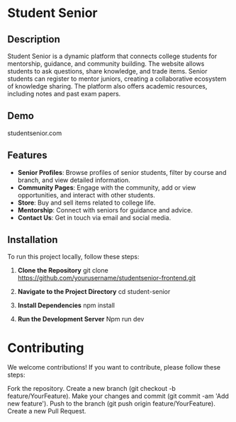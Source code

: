 # Student Senior

## Description

Student Senior is a dynamic platform that connects college students for mentorship, guidance, and community building. The website allows students to ask questions, share knowledge, and trade items. Senior students can register to mentor juniors, creating a collaborative ecosystem of knowledge sharing. The platform also offers academic resources, including notes and past exam papers.

## Demo
studentsenior.com

## Features

- **Senior Profiles**: Browse profiles of senior students, filter by course and branch, and view detailed information.
- **Community Pages**: Engage with the community, add or view opportunities, and interact with other students.
- **Store**: Buy and sell items related to college life.
- **Mentorship**: Connect with seniors for guidance and advice.
- **Contact Us**: Get in touch via email and social media.

## Installation

To run this project locally, follow these steps:

1. **Clone the Repository**
   git clone https://github.com/yourusername/studentsenior-frontend.git
   
2. **Navigate to the Project Directory**
   cd student-senior

3. **Install Dependencies**
   npm install

4. **Run the Development Server**
   Npm run dev

# Contributing
We welcome contributions! If you want to contribute, please follow these steps:

Fork the repository.
Create a new branch (git checkout -b feature/YourFeature).
Make your changes and commit (git commit -am 'Add new feature').
Push to the branch (git push origin feature/YourFeature).
Create a new Pull Request.
